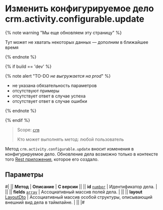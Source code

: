 # Изменить конфигурируемое дело crm.activity.configurable.update

{% note warning "Мы еще обновляем эту страницу" %}

Тут может не хватать некоторых данных — дополним в ближайшее время

{% endnote %}

{% if build == 'dev' %}

{% note alert "TO-DO _не выгружается на prod_" %}

- не указана обязательность параметров
- отсутствуют примеры
- отсутствует ответ в случае успеха
- отсутствует ответ в случае ошибки

{% endnote %}

{% endif %}

> Scope: [`crm`](../../../../scopes/permissions.md)
>
> Кто может выполнять метод: любой пользователь

Метод `crm.activity.configurable.update` вносит изменения в конфигурируемое дело. Обновление дела возможно только в контексте того [Rest приложения](https://dev.1c-bitrix.ru/docs/chm_files/app.zip), которое его создало.

## Параметры

#|
|| **Метод** | **Описание** | **С версии** ||
|| **id**
[`number`](../../../data-types.md) | Идентификатор дела. | ||
|| **fields**
[`array`](../../../data-types.md) | Ассоциативный массив полей дела. | ||
|| **layout**
[LayoutDto](./structure/layout.md) | Ассоциативный массив особой структуры, описывающий внешний вид дела в таймлайне. | ||
|#